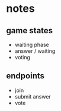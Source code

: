 # notes

## game states
* waiting phase
* answer / waiting 
* voting

## endpoints
* join
* submit answer
* vote
